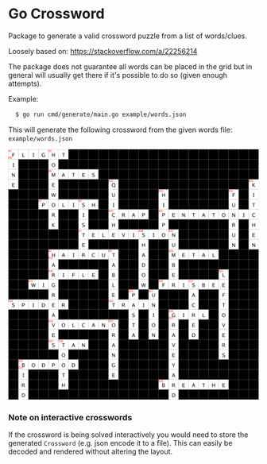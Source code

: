 # Go Crossword

Package to generate a valid crossword puzzle from a list of words/clues.

Loosely based on: https://stackoverflow.com/a/22256214

The package does not guarantee all words can be placed in the grid but in general will 
usually get there if it's possible to do so (given enough attempts). 

Example: 

```bash
  $ go run cmd/generate/main.go example/words.json  
```

This will generate the following crossword from the given words file: `example/words.json`

<img src="example/words.png" style="width: 600px" />

### Note on interactive crosswords

If the crossword is being solved interactively you would need to store the
generated `Crossword` (e.g. json encode it to a file). This can easily 
be decoded and rendered without altering the layout.